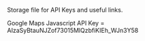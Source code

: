 Storage file for API Keys and useful links.

Google Maps Javascript API Key = AIzaSyBtauNJZof73015MlQzbfiKIEh_WJn3Y58
